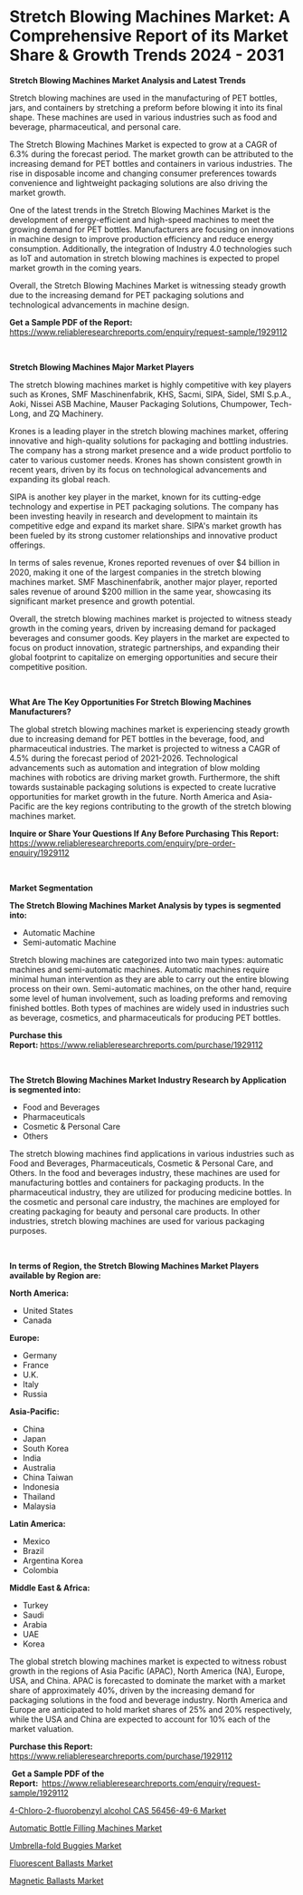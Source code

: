 <p><h1>Stretch Blowing Machines Market: A Comprehensive Report of its Market Share & Growth Trends 2024 - 2031</h1></p><p><strong>Stretch Blowing Machines Market Analysis and Latest Trends</strong></p>
<p><p>Stretch blowing machines are used in the manufacturing of PET bottles, jars, and containers by stretching a preform before blowing it into its final shape. These machines are used in various industries such as food and beverage, pharmaceutical, and personal care.</p><p>The Stretch Blowing Machines Market is expected to grow at a CAGR of 6.3% during the forecast period. The market growth can be attributed to the increasing demand for PET bottles and containers in various industries. The rise in disposable income and changing consumer preferences towards convenience and lightweight packaging solutions are also driving the market growth.</p><p>One of the latest trends in the Stretch Blowing Machines Market is the development of energy-efficient and high-speed machines to meet the growing demand for PET bottles. Manufacturers are focusing on innovations in machine design to improve production efficiency and reduce energy consumption. Additionally, the integration of Industry 4.0 technologies such as IoT and automation in stretch blowing machines is expected to propel market growth in the coming years.</p><p>Overall, the Stretch Blowing Machines Market is witnessing steady growth due to the increasing demand for PET packaging solutions and technological advancements in machine design.</p></p>
<p><strong>Get a Sample PDF of the Report:&nbsp;</strong> <a href="https://www.reliableresearchreports.com/enquiry/request-sample/1929112">https://www.reliableresearchreports.com/enquiry/request-sample/1929112</a></p>
<p>&nbsp;</p>
<p><strong>Stretch Blowing Machines Major Market Players</strong></p>
<p><p>The stretch blowing machines market is highly competitive with key players such as Krones, SMF Maschinenfabrik, KHS, Sacmi, SIPA, Sidel, SMI S.p.A., Aoki, Nissei ASB Machine, Mauser Packaging Solutions, Chumpower, Tech-Long, and ZQ Machinery. </p><p>Krones is a leading player in the stretch blowing machines market, offering innovative and high-quality solutions for packaging and bottling industries. The company has a strong market presence and a wide product portfolio to cater to various customer needs. Krones has shown consistent growth in recent years, driven by its focus on technological advancements and expanding its global reach.</p><p>SIPA is another key player in the market, known for its cutting-edge technology and expertise in PET packaging solutions. The company has been investing heavily in research and development to maintain its competitive edge and expand its market share. SIPA's market growth has been fueled by its strong customer relationships and innovative product offerings.</p><p>In terms of sales revenue, Krones reported revenues of over $4 billion in 2020, making it one of the largest companies in the stretch blowing machines market. SMF Maschinenfabrik, another major player, reported sales revenue of around $200 million in the same year, showcasing its significant market presence and growth potential.</p><p>Overall, the stretch blowing machines market is projected to witness steady growth in the coming years, driven by increasing demand for packaged beverages and consumer goods. Key players in the market are expected to focus on product innovation, strategic partnerships, and expanding their global footprint to capitalize on emerging opportunities and secure their competitive position.</p></p>
<p>&nbsp;</p>
<p><strong>What Are The Key Opportunities For Stretch Blowing Machines Manufacturers?</strong></p>
<p><p>The global stretch blowing machines market is experiencing steady growth due to increasing demand for PET bottles in the beverage, food, and pharmaceutical industries. The market is projected to witness a CAGR of 4.5% during the forecast period of 2021-2026. Technological advancements such as automation and integration of blow molding machines with robotics are driving market growth. Furthermore, the shift towards sustainable packaging solutions is expected to create lucrative opportunities for market growth in the future. North America and Asia-Pacific are the key regions contributing to the growth of the stretch blowing machines market.</p></p>
<p><strong>Inquire or Share Your Questions If Any Before Purchasing This Report:</strong> <a href="https://www.reliableresearchreports.com/enquiry/pre-order-enquiry/1929112">https://www.reliableresearchreports.com/enquiry/pre-order-enquiry/1929112</a></p>
<p>&nbsp;</p>
<p><strong>Market Segmentation</strong></p>
<p><strong>The Stretch Blowing Machines Market Analysis by types is segmented into:</strong></p>
<p><ul><li>Automatic Machine</li><li>Semi-automatic Machine</li></ul></p>
<p><p>Stretch blowing machines are categorized into two main types: automatic machines and semi-automatic machines. Automatic machines require minimal human intervention as they are able to carry out the entire blowing process on their own. Semi-automatic machines, on the other hand, require some level of human involvement, such as loading preforms and removing finished bottles. Both types of machines are widely used in industries such as beverage, cosmetics, and pharmaceuticals for producing PET bottles.</p></p>
<p><strong>Purchase this Report:&nbsp;</strong><a href="https://www.reliableresearchreports.com/purchase/1929112">https://www.reliableresearchreports.com/purchase/1929112</a></p>
<p>&nbsp;</p>
<p><strong>The Stretch Blowing Machines Market Industry Research by Application is segmented into:</strong></p>
<p><ul><li>Food and Beverages</li><li>Pharmaceuticals</li><li>Cosmetic & Personal Care</li><li>Others</li></ul></p>
<p><p>The stretch blowing machines find applications in various industries such as Food and Beverages, Pharmaceuticals, Cosmetic & Personal Care, and Others. In the food and beverages industry, these machines are used for manufacturing bottles and containers for packaging products. In the pharmaceutical industry, they are utilized for producing medicine bottles. In the cosmetic and personal care industry, the machines are employed for creating packaging for beauty and personal care products. In other industries, stretch blowing machines are used for various packaging purposes.</p></p>
<p>&nbsp;</p>
<p><strong>In terms of Region, the Stretch Blowing Machines Market Players available by Region are:</strong></p>
<p>
    <p> <strong> North America: </strong>
        <ul>
            <li>United States</li>
            <li>Canada</li>
        </ul>
        </p> 
    <p> <strong> Europe: </strong>
        <ul>
            <li>Germany</li>
            <li>France</li>
            <li>U.K.</li>
            <li>Italy</li>
            <li>Russia</li>
        </ul>
        </p> 
    <p> <strong> Asia-Pacific: </strong>
        <ul>
            <li>China</li>
            <li>Japan</li>
            <li>South Korea</li>
            <li>India</li>
            <li>Australia</li>
            <li>China Taiwan</li>
            <li>Indonesia</li>
            <li>Thailand</li>
            <li>Malaysia</li>
        </ul>
        </p> 
    <p> <strong> Latin America: </strong>
        <ul>
            <li>Mexico</li>
            <li>Brazil</li>
            <li>Argentina Korea</li>
            <li>Colombia</li>
        </ul>
        </p> 
    <p> <strong> Middle East & Africa: </strong>
        <ul>
            <li>Turkey</li>
            <li>Saudi</li>
            <li>Arabia</li>
            <li>UAE</li>
            <li>Korea</li>
        </ul>
    </p>
    </p>
<p><p>The global stretch blowing machines market is expected to witness robust growth in the regions of Asia Pacific (APAC), North America (NA), Europe, USA, and China. APAC is forecasted to dominate the market with a market share of approximately 40%, driven by the increasing demand for packaging solutions in the food and beverage industry. North America and Europe are anticipated to hold market shares of 25% and 20% respectively, while the USA and China are expected to account for 10% each of the market valuation.</p></p>
<p><strong>Purchase this Report: </strong><a href="https://www.reliableresearchreports.com/purchase/1929112">https://www.reliableresearchreports.com/purchase/1929112</a></p>
<p>&nbsp;<strong>Get a Sample PDF of the Report:&nbsp;&nbsp;</strong><a href="https://www.reliableresearchreports.com/enquiry/request-sample/1929112">https://www.reliableresearchreports.com/enquiry/request-sample/1929112</a></p>
<p><strong></strong></p>
<p><p><a href="https://sore-arch-6db.notion.site/4-Chloro-2-fluorobenzyl-alcohol-CAS-56456-49-6-Market-Analysis-and-Market-Size-Global-Industry-Over-f335014d98de4d75ab37d102ec6cee2a">4-Chloro-2-fluorobenzyl alcohol CAS 56456-49-6 Market</a></p><p><a href="https://github.com/moyahfrancoestellec51j635wcx/Market-Research-Report-List-1/blob/main/automatic-bottle-filling-machines-market.md">Automatic Bottle Filling Machines Market</a></p><p><a href="https://confirmed-shield-e13.notion.site/Umbrella-fold-Buggies-Market-Size-and-Examines-its-Market-Scope-with-a-Primary-Focus-on-Growth-Opp-05f15cf4589e4105ad7d633136a070b6">Umbrella-fold Buggies Market</a></p><p><a href="https://view.publitas.com/reportprime-1/fluorescent-ballasts-market-size-reflecting-a-forecast-till-2031-market-by-type-by-application-and-by-geography/">Fluorescent Ballasts Market</a></p><p><a href="https://view.publitas.com/reportprime-1/magnetic-ballasts-market-size-growth-and-forecast-from-2024-2031/">Magnetic Ballasts Market</a></p></p>